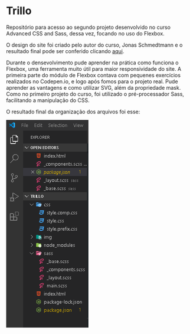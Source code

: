 # Trillo

Repositório para acesso ao segundo projeto desenvolvido no curso Advanced CSS and Sass, dessa vez, focando no uso do Flexbox.

O design do site foi criado pelo autor do curso, Jonas Schmedtmann e o resultado final pode ser conferido clicando [aqui](https://christyschott.github.io/trillo.github.io/).

Durante o densevolvimento pude aprender na prática como funciona o Flexbox, uma ferramenta muito útil para maior responsividade do site. A primeira parte do módulo de Flexbox contava com pequenes exercícios realizados no Codepen.io, e logo após fomos para o projeto real. Pude aprender as vantagens e como utilizar SVG, além da propriedade mask. Como no primeiro projeto do curso, foi utilizado o pré-processador Sass, facilitando a manipulação do CSS.

O resultado final da organização dos arquivos foi esse:


![Arquivos](https://github.com/ChristySchott/trillo.github.io/blob/master/Capturar.PNG)





